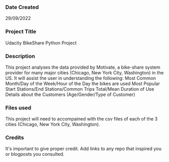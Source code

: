 ### Date Created
29/09/2022

### Project Title
Udacity BikeShare Python Project

### Description
This project analyses the data provided by Motivate, a bike-share system provider for many major cities (Chicago, New York City, Washington) in the US. It will assist the user in understanding the following:
Most Common Month/Day of the Week/Hour of the Day the bikes are used
Most Popular Start Stations/End Stations/Common Trips
Total/Mean Duration of Use
Details about the Customers (Age/Gender/Type of Customer)

### Files used
This project will need to accompained with the csv files of each of the 3 cities (Chicago, New York City, Washington).

### Credits
It's important to give proper credit. Add links to any repo that inspired you or blogposts you consulted.

